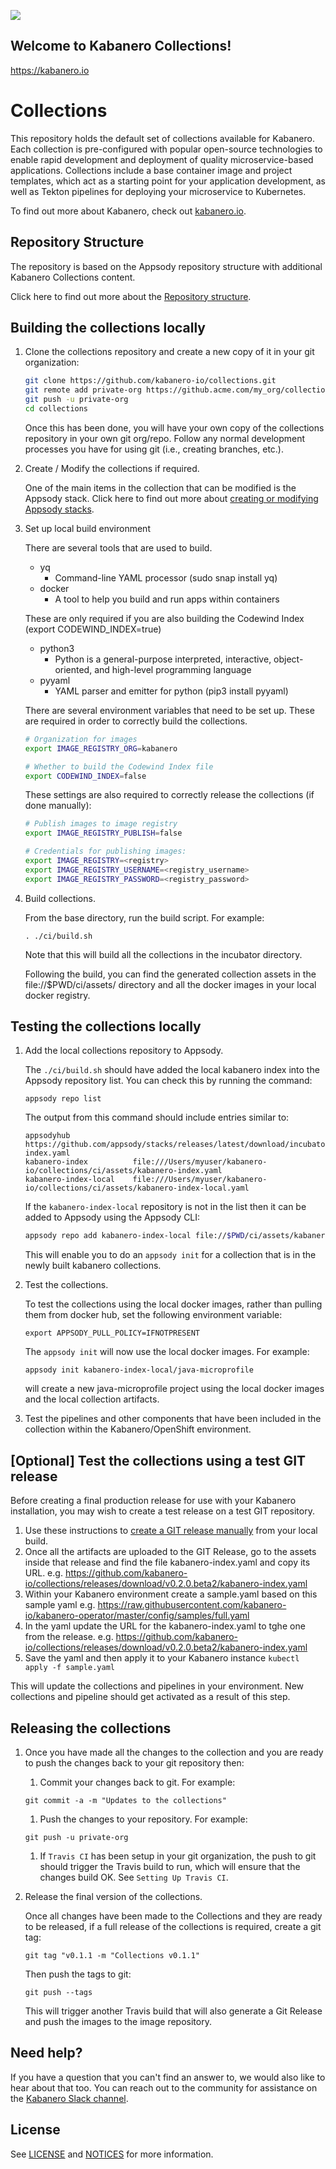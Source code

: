 ![](https://raw.githubusercontent.com/kabanero-io/kabanero-website/master/src/main/content/img/Kabanero_Logo_Hero.png)

## Welcome to Kabanero Collections!
<https://kabanero.io>

# Collections

This repository holds the default set of collections available for Kabanero. Each collection is pre-configured with popular open-source technologies to enable rapid development and deployment of quality microservice-based applications. Collections include a base container image and project templates, which act as a starting point for your application development, as well as Tekton pipelines for deploying your microservice to Kubernetes.

To find out more about Kabanero, check out [kabanero.io](https://kabanero.io).

## Repository Structure
The repository is based on the Appsody repository structure with additional Kabanero Collections content. 

Click here to find out more about the [Repository structure](https://github.com/kabanero-io/collections/blob/master/repo-structure.md).

## Building the collections locally

1. Clone the collections repository and create a new copy of it in your git organization:
   ```bash
   git clone https://github.com/kabanero-io/collections.git
   git remote add private-org https://github.acme.com/my_org/collections.git
   git push -u private-org
   cd collections
   ```
   Once this has been done, you will have your own copy of the collections repository in your own git org/repo. Follow any normal development processes you have for using git (i.e., creating branches, etc.).

1. Create / Modify the collections if required.

   One of the main items in the collection that can be modified is the Appsody stack. Click here to find out more about [creating or modifying Appsody stacks](https://github.com/appsody/website/blob/master/content/docs/stacks/create.md).

1. Set up local build environment

   There are several tools that are used to build.
     * yq
       * Command-line YAML processor  (sudo snap install yq)
     * docker
       * A tool to help you build and run apps within containers
       
   These are only required if you are also building the Codewind Index (export CODEWIND_INDEX=true)
     * python3
       * Python is a general-purpose interpreted, interactive, object-oriented, and high-level programming language
     * pyyaml
       * YAML parser and emitter for python (pip3 install pyyaml)

   There are several environment variables that need to be set up. These are required in order to correctly build the collections.
   ```bash
   # Organization for images
   export IMAGE_REGISTRY_ORG=kabanero

   # Whether to build the Codewind Index file
   export CODEWIND_INDEX=false
   ```
   These settings are also required to correctly release the collections (if done manually):
   ```bash
   # Publish images to image registry
   export IMAGE_REGISTRY_PUBLISH=false

   # Credentials for publishing images:
   export IMAGE_REGISTRY=<registry>
   export IMAGE_REGISTRY_USERNAME=<registry_username>
   export IMAGE_REGISTRY_PASSWORD=<registry_password>
   ```

1. Build collections.

   From the base directory, run the build script.  For example:
    ```
    . ./ci/build.sh
    ```

   Note that this will build all the collections in the incubator directory.

   Following the build, you can find the generated collection assets in the file://$PWD/ci/assets/ directory and all the docker images in your local docker registry.

## Testing the collections locally

1. Add the local collections repository to Appsody.

   The `./ci/build.sh` should have added the local kabanero index into the Appsody repository list. You can check this by running the command:
   ```
   appsody repo list
   ```
   
   The output from this command should include entries similar to:
   ``` 
   appsodyhub              https://github.com/appsody/stacks/releases/latest/download/incubator-index.yaml        
   kabanero-index          file:///Users/myuser/kabanero-io/collections/ci/assets/kabanero-index.yaml      
   kabanero-index-local    file:///Users/myuser/kabanero-io/collections/ci/assets/kabanero-index-local.yaml
   ```
   
   If the `kabanero-index-local` repository is not in the list then it can be added to Appsody using the Appsody CLI:

   ```bash
   appsody repo add kabanero-index-local file://$PWD/ci/assets/kabanero-index-local.yaml
   ```
   This will enable you to do an `appsody init` for a collection that is in the newly built kabanero collections.

1. Test the collections.

   To test the collections using the local docker images, rather than pulling them from docker hub, set the following environment variable:
   ```
   export APPSODY_PULL_POLICY=IFNOTPRESENT
   ```
   
   The `appsody init` will now use the local docker images. For example:
   ```
   appsody init kabanero-index-local/java-microprofile
   ```
   
   will create a new java-microprofile project using the local docker images and the local collection artifacts. 

1. Test the pipelines and other components that have been included in the collection within the Kabanero/OpenShift environment.

## [Optional] Test the collections using a test GIT release

Before creating a final production release for use with your Kabanero installation, you may wish to create a test release on a test GIT repository. 

1. Use these instructions to [create a GIT release manually](https://github.com/kabanero-io/collections/blob/master/create-release.md) from your local build.
1. Once all the artifacts are uploaded to the GIT Release, go to the assets inside that release and find the file kabanero-index.yaml and copy its URL.
e.g. https://github.com/kabanero-io/collections/releases/download/v0.2.0.beta2/kabanero-index.yaml
1. Within your Kabanero environment create a sample.yaml based on this sample yaml e.g.
https://raw.githubusercontent.com/kabanero-io/kabanero-operator/master/config/samples/full.yaml
1. In the yaml update the URL for the kabanero-index.yaml to tghe one from the release. e.g. 
https://github.com/kabanero-io/collections/releases/download/v0.2.0.beta2/kabanero-index.yaml
1. Save the yaml and then apply it to your Kabanero instance `kubectl apply -f sample.yaml`

This will update the collections and pipelines in your environment. New collections and pipeline should get activated as a result of this step.

## Releasing the collections

1. Once you have made all the changes to the collection and you are ready to push the changes back to your git repository then:
    1. Commit your changes back to git.  For example:
    ```
    git commit -a -m "Updates to the collections"
    ```
    1. Push the changes to your repository.   For example:
    ```
    git push -u private-org
    ```
    1. If `Travis CI` has been setup in your git organization, the push to git should trigger the Travis build to run, which will ensure that the changes build OK. See `Setting Up Travis CI`.

1. Release the final version of the collections.

   Once all changes have been made to the Collections and they are ready to be released, if a full release of the collections is required, create a git tag:
   ```
   git tag "v0.1.1 -m "Collections v0.1.1"
   ```
   Then push the tags to git:
   ```
   git push --tags
   ```
   This will trigger another Travis build that will also generate a Git Release and push the images to the image repository.

## Need help?
If you have a question that you can't find an answer to, we would also like to hear about that too.
You can reach out to the community for assistance on the [Kabanero Slack channel](https://ibm-cloud-tech.slack.com/messages/CJZCYTD0Q).

## License

See [LICENSE](https://github.com/kabanero-io/collections/blob/master/LICENSE) and [NOTICES](https://github.com/kabanero-io/collections/blob/master/NOTICE.md) for more information.

